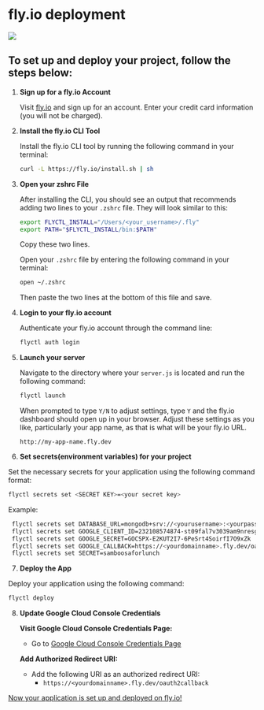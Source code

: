 # fly.io deployment

<img src="https://i.imgur.com/98fJcc7.jpg">

## To set up and deploy your project, follow the steps below:

1. **Sign up for a fly.io Account**

   Visit [fly.io](https://fly.io) and sign up for an account. Enter your credit card information (you will not be charged).

2. **Install the fly.io CLI Tool**

   Install the fly.io CLI tool by running the following command in your terminal:

   ```bash
   curl -L https://fly.io/install.sh | sh
   ```
   
3. **Open your zshrc File**

   After installing the CLI, you should see an output that recommends adding two lines to your `.zshrc` file. They will look similar to this:

   ```sh
   export FLYCTL_INSTALL="/Users/<your_username>/.fly"
   export PATH="$FLYCTL_INSTALL/bin:$PATH"
   ```

   Copy these two lines.
   
   Open your `.zshrc` file by entering the following command in your terminal:

   ```bash 
   open ~/.zshrc
   ```

   Then paste the two lines at the bottom of this file and save.

5. **Login to your fly.io account** 

   Authenticate your fly.io account through the command line:

   ```bash
   flyctl auth login
   ```

6. **Launch your server**

   Navigate to the directory where your `server.js` is located and run the following command:

   ```bash
   flyctl launch
   ```
   When prompted to type `Y/N` to adjust settings, type `Y` and the fly.io dashboard should open up in your browser. Adjust these settings as you like, particularly your app name, as that is what will be your fly.io URL.

   ```
   http://my-app-name.fly.dev
   ```
   
8.  **Set secrets(environment variables) for your project**
   
   Set the necessary secrets for your application using the following command format:

   ```bash
   flyctl secrets set <SECRET KEY>=<your secret key>
   ```

   Example:

  ```bash
   flyctl secrets set DATABASE_URL=mongodb+srv://<yourusername>:<yourpassword>@cluster0.bvo1sdn.mongodb.net/mongoose-movies?retryWrites=true&w=majority
   flyctl secrets set GOOGLE_CLIENT_ID=232108574874-st09fal7v3039am9nresglkv9sa6mb3b.apps.googleusercontent.com
   flyctl secrets set GOOGLE_SECRET=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
   flyctl secrets set GOOGLE_CALLBACK=https://<yourdomainname>.fly.dev/oauth2callback
   flyctl secrets set SECRET=samboosaforlunch
  ```

7.  **Deploy the App**

   Deploy your application using the following command:

   ```bash
   flyctl deploy
   ```

8. **Update Google Cloud Console Credentials**

     **Visit Google Cloud Console Credentials Page:**
     - Go to [Google Cloud Console Credentials Page](https://console.cloud.google.com/apis/credentials)

     **Add Authorized Redirect URI:**
     - Add the following URI as an authorized redirect URI:
       - `https://<yourdomainname>.fly.dev/oauth2callback`


[Now your application is set up and deployed on fly.io!](https://www.youtube.com/watch?v=6zT4Y-QNdto)







